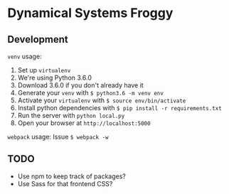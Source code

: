 # Dynamical Systems Froggy

## Development
`venv` usage:
1. Set up `virtualenv`
  1. We're using Python 3.6.0
  2. Download 3.6.0 if you don't already have it
  3. Generate your `venv` with `$ python3.6 -m venv env`
2. Activate your `virtualenv` with `$ source env/bin/activate`
3. Install python dependencies with `$ pip install -r requirements.txt`
4. Run the server with `python local.py`
5. Open your browser at `http://localhost:5000`

`webpack` usage:
Issue `$ webpack -w`

## TODO
- Use npm to keep track of packages?
- Use Sass for that frontend CSS?
